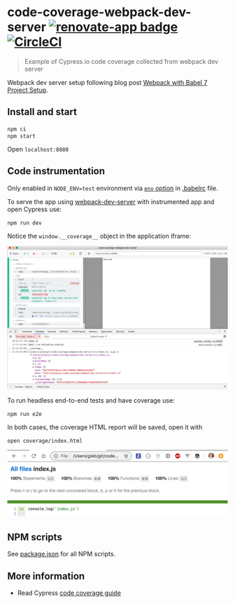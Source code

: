 # code-coverage-webpack-dev-server [![renovate-app badge][renovate-badge]][renovate-app] [![CircleCI](https://circleci.com/gh/bahmutov/code-coverage-webpack-dev-server.svg?style=svg)](https://circleci.com/gh/bahmutov/code-coverage-webpack-dev-server)
> Example of Cypress.io code coverage collected from webpack dev server

Webpack dev server setup following blog post [Webpack with Babel 7 Project Setup](https://dev.to/shoupn/webpack-with-babel-7-project-setup-2hin).

## Install and start

```shell
npm ci
npm start
```

Open `localhost:8080`

## Code instrumentation

Only enabled in `NODE_ENV=test` environment via [`env` option](https://new.babeljs.io/docs/en/next/babelrc.html#env-environment-option) in [.babelrc](.babelrc) file.

To serve the app using [webpack-dev-server](https://github.com/webpack/webpack-dev-server) with instrumented app and open Cypress use:

```shell
npm run dev
```

Notice the `window.__coverage__` object in the application iframe:

![Test and coverage](images/test-and-coverage.png)

To run headless end-to-end tests and have coverage use:

```shell
npm run e2e
```

In both cases, the coverage HTML report will be saved, open it with

```shell
open coverage/index.html
```

![Coverage HTML report](images/coverage-report.png)

## NPM scripts

See [package.json](package.json) for all NPM scripts.

## More information

- Read Cypress [code coverage guide](https://on.cypress.io/code-coverage)

[renovate-badge]: https://img.shields.io/badge/renovate-app-blue.svg
[renovate-app]: https://renovateapp.com/
